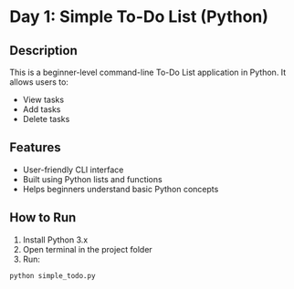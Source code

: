 # Day 1: Simple To-Do List (Python)

## Description
This is a beginner-level command-line To-Do List application in Python.
It allows users to:
- View tasks
- Add tasks
- Delete tasks

## Features
- User-friendly CLI interface
- Built using Python lists and functions
- Helps beginners understand basic Python concepts

## How to Run
1. Install Python 3.x
2. Open terminal in the project folder
3. Run:
```bash
python simple_todo.py

